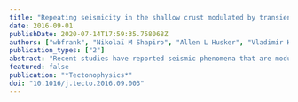 ```yaml
---
title: "Repeating seismicity in the shallow crust modulated by transient stress perturbations"
date: 2016-09-01
publishDate: 2020-07-14T17:59:35.758068Z
authors: ["wbfrank", "Nikolaï M Shapiro", "Allen L Husker", "Vladimir Kostoglodov", "Michel Campillo"]
publication_types: ["2"]
abstract: "Recent studies have reported seismic phenomena that are modulated by small stress perturbations ($∼$ 10 kPa), revealing their critically stressed nature. Such observations have been principally limited to plate interfaces with their occurrence linked to high fluid pore-pressure. In this study, we report observations of nine repeating seismic sources in the shallow crust in Guerrero, Mexico that emit events at rates comparable to other seismic phenomena in low stress environments. Testing their susceptibility to small stress perturbations, we find that all nine sources appear to be modulated by mining activity, tides, and a large slow slip event ($M_w$ 7.5). Our results suggest that the fault conditions necessary for low effective stress seismicity can occur away from plate interfaces."
featured: false
publication: "*Tectonophysics*"
doi: "10.1016/j.tecto.2016.09.003"
---
```


